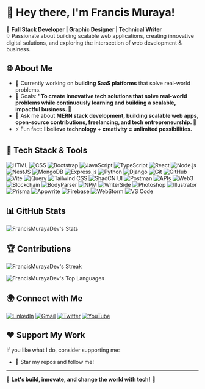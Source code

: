 # 👋 Hey there, I'm Francis Muraya!

🚀 **Full Stack Developer | Graphic Designer | Technical Writer**  
💡 Passionate about building scalable web applications, creating innovative digital solutions, and exploring the intersection of web development & business.

## 🌐 About Me
- 🔭 Currently working on **building SaaS platforms** that solve real-world problems.
- 🎯 Goals: **"To create innovative tech solutions that solve real-world problems while continuously learning and building a scalable, impactful business. 🚀**
- 💬 Ask me about **MERN stack development, building scalable web apps, open-source contributions, freelancing, and tech entrepreneurship. 🚀**
- ⚡ Fun fact: **I believe technology + creativity = unlimited possibilities.**

## 🚀 Tech Stack & Tools
![HTML](https://img.shields.io/badge/-HTML5-E34F26?style=flat-square&logo=html5&logoColor=white)
![CSS](https://img.shields.io/badge/-CSS3-1572B6?style=flat-square&logo=css3&logoColor=white)
![Bootstrap](https://img.shields.io/badge/-Bootstrap-7952B3?style=flat-square&logo=bootstrap&logoColor=white)
![JavaScript](https://img.shields.io/badge/-JavaScript-F7DF1E?style=flat-square&logo=javascript&logoColor=black) 
![TypeScript](https://img.shields.io/badge/-TypeScript-3178C6?style=flat-square&logo=typescript&logoColor=white)
![React](https://img.shields.io/badge/-React-61DAFB?style=flat-square&logo=react&logoColor=black)
![Node.js](https://img.shields.io/badge/-Node.js-339933?style=flat-square&logo=node.js&logoColor=white)
![NestJS](https://img.shields.io/badge/-NestJS-E0234E?style=flat-square&logo=nestjs&logoColor=white)
![MongoDB](https://img.shields.io/badge/-MongoDB-4EA94B?style=flat-square&logo=mongodb&logoColor=white)
![Express.js](https://img.shields.io/badge/-Express.js-000000?style=flat-square&logo=express&logoColor=white)
![Python](https://img.shields.io/badge/-Python-3776AB?style=flat-square&logo=python&logoColor=white)
![Django](https://img.shields.io/badge/-Django-092E20?style=flat-square&logo=django&logoColor=white)
![Git](https://img.shields.io/badge/-Git-F05032?style=flat-square&logo=git&logoColor=white)
![GitHub](https://img.shields.io/badge/-GitHub-181717?style=flat-square&logo=github&logoColor=white)
![Vite](https://img.shields.io/badge/-Vite-646CFF?style=flat-square&logo=vite&logoColor=white)
![jQuery](https://img.shields.io/badge/-jQuery-0769AD?style=flat-square&logo=jquery&logoColor=white)
![Tailwind CSS](https://img.shields.io/badge/-TailwindCSS-38B2AC?style=flat-square&logo=tailwind-css&logoColor=white)
![ShadCN UI](https://img.shields.io/badge/-ShadCN_UI-000000?style=flat-square&logo=shadcn&logoColor=white)
![Postman](https://img.shields.io/badge/-Postman-FF6C37?style=flat-square&logo=postman&logoColor=white)
![APIs](https://img.shields.io/badge/-APIs-FF6F00?style=flat-square&logo=api&logoColor=white)
![Web3](https://img.shields.io/badge/-Web3-3C3C3D?style=flat-square&logo=web3.js&logoColor=white)
![Blockchain](https://img.shields.io/badge/-Blockchain-121D33?style=flat-square&logo=ethereum&logoColor=white)
![BodyParser](https://img.shields.io/badge/-BodyParser-000000?style=flat-square&logo=npm&logoColor=white)
![NPM](https://img.shields.io/badge/-NPM-CB3837?style=flat-square&logo=npm&logoColor=white)
![WriterSide](https://img.shields.io/badge/-WriterSide-000000?style=flat-square&logo=jetbrains&logoColor=white)
![Photoshop](https://img.shields.io/badge/-Photoshop-31A8FF?style=flat-square&logo=adobe-photoshop&logoColor=white)
![Illustrator](https://img.shields.io/badge/-Illustrator-FF9A00?style=flat-square&logo=adobe-illustrator&logoColor=white)
![Prisma](https://img.shields.io/badge/-Prisma-2D3748?style=flat-square&logo=prisma&logoColor=white)
![Appwrite](https://img.shields.io/badge/-Appwrite-F02E65?style=flat-square&logo=appwrite&logoColor=white)
![Firebase](https://img.shields.io/badge/-Firebase-FFCA28?style=flat-square&logo=firebase&logoColor=black)
![WebStorm](https://img.shields.io/badge/-WebStorm-000000?style=flat-square&logo=jetbrains&logoColor=white)
![VS Code](https://img.shields.io/badge/-VS_Code-007ACC?style=flat-square&logo=visual-studio-code&logoColor=white)

## 📊 GitHub Stats

![FrancisMurayaDev's Stats](https://github-readme-stats.vercel.app/api?username=FrancisMurayaDev&theme=vue-dark&show_icons=true&hide_border=true&count_private=true)
## 🏆 Contributions

![FrancisMurayaDev's Streak](https://github-readme-streak-stats.herokuapp.com/?user=FrancisMurayaDev&theme=vue-dark&hide_border=true)

![FrancisMurayaDev's Top Languages](https://github-readme-stats.vercel.app/api/top-langs/?username=FrancisMurayaDev&theme=vue-dark&show_icons=true&hide_border=true&layout=compact)





## 🌍 Connect with Me

[![LinkedIn](https://img.shields.io/badge/-LinkedIn-0077B5?style=flat-square&logo=linkedin&logoColor=white)](https://www.linkedin.com/in/francis-muraya/)
[![Gmail](https://img.shields.io/badge/-Gmail-D14836?style=flat-square&logo=gmail&logoColor=white)](https://mail.google.com/mail/u/0/#inbox/FMfcgzQZTCnGsFMGGFLwhSfpzhQrSZdL)
[![Twitter](https://img.shields.io/badge/-Twitter-1DA1F2?style=flat-square&logo=twitter&logoColor=white)](https://x.com/FrancMurayaDev)
[![YouTube](https://img.shields.io/badge/-YouTube-FF0000?style=flat-square&logo=youtube&logoColor=white)](https://www.youtube.com/@FrancisMurayaDev)

## ❤️ Support My Work
If you like what I do, consider supporting me:
- 🌟 Star my repos and follow me!

---

🔗 **Let's build, innovate, and change the world with tech!** 🚀
